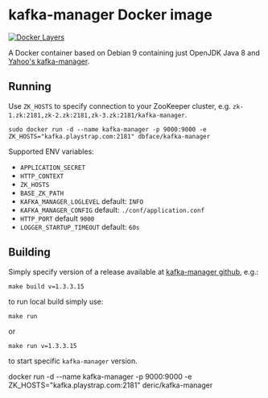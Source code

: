 # kafka-manager Docker image

[![Docker Layers](https://images.microbadger.com/badges/image/deric/kafka-manager.svg)](https://microbadger.com/images/deric/kafka-manager)

A Docker container based on Debian 9 containing just OpenJDK Java 8 and [Yahoo's kafka-manager](https://github.com/yahoo/kafka-manager).

## Running

Use `ZK_HOSTS` to specify connection to your ZooKeeper cluster, e.g. `zk-1.zk:2181,zk-2.zk:2181,zk-3.zk:2181/kafka-manager`.
```
sudo docker run -d --name kafka-manager -p 9000:9000 -e ZK_HOSTS="kafka.playstrap.com:2181" dbface/kafka-manager
```

Supported ENV variables:
* `APPLICATION_SECRET`
* `HTTP_CONTEXT`
* `ZK_HOSTS`
* `BASE_ZK_PATH`
* `KAFKA_MANAGER_LOGLEVEL` default: `INFO`
* `KAFKA_MANAGER_CONFIG` default: `./conf/application.conf`
* `HTTP_PORT` default `9000`
* `LOGGER_STARTUP_TIMEOUT` default: `60s`

## Building

Simply specify version of a release available at [kafka-manager github](https://github.com/yahoo/kafka-manager/releases), e.g.:
```
make build v=1.3.3.15
```
to run local build simply use:
```
make run
```
or
```
make run v=1.3.3.15
```
to start specific `kafka-manager` version.


docker run -d --name kafka-manager -p 9000:9000 -e ZK_HOSTS="kafka.playstrap.com:2181" deric/kafka-manager

